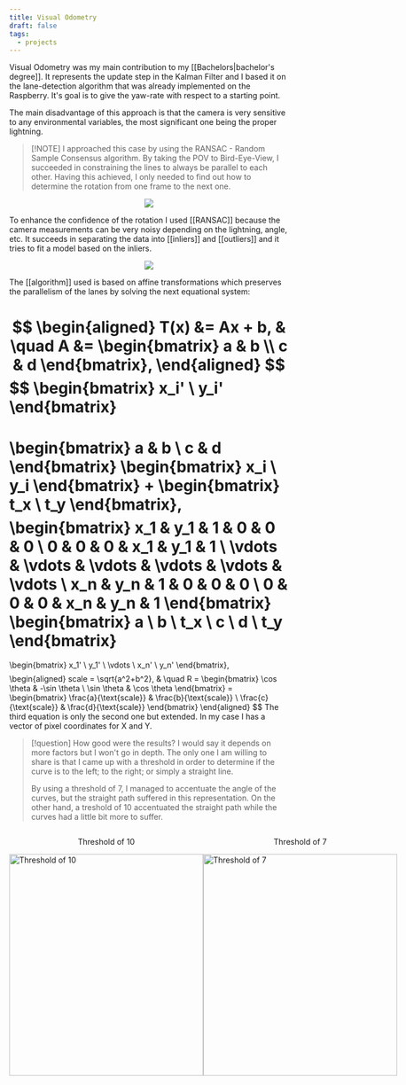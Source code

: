 ```yaml
---
title: Visual Odometry
draft: false
tags:
  - projects
---
```


Visual Odometry was my main contribution to my [[Bachelors|bachelor's degree]]. It represents the update step in the Kalman Filter and I based it on the lane-detection algorithm that was already implemented on the Raspberry. It's goal is to give the yaw-rate with respect to a starting point.

The main disadvantage of this approach is that the camera is very sensitive to any environmental variables, the most significant one being the proper lightning.

>[!NOTE] I approached this case by using the RANSAC - Random Sample Consensus algorithm.
> By taking the POV to Bird-Eye-View, I succeeded in constraining the lines to always be parallel to each other. Having this achieved, I only needed to find out how to determine the rotation from one frame to the next one. 

<div class="container" style="display: flex; justify-content: center; align-items: center;">
    <img src="../static/bachelors/bev_err.png" style="max-width: 100%; height: auto;">
</div>

To enhance the confidence of the rotation I used [[RANSAC]] because the camera measurements can be very noisy depending on the lightning, angle, etc. It succeeds in separating the data into [[inliers]] and [[outliers]] and it tries to fit a model based on the inliers.

<div class="container" style="display: flex; justify-content: center; align-items: center;">
    <img src="../static/bachelors/ransacvslinear.png" style="max-width: 100%; height: auto;">
</div>

The [[algorithm]] used is based on affine transformations which preserves the parallelism of the lanes by solving the next equational system:

$$
\begin{aligned}
    T(x) &= Ax + b, & \quad A &= \begin{bmatrix}
        a & b \\
        c & d
    \end{bmatrix},
\end{aligned}
$$
$$
\begin{bmatrix}
x_i' \\
y_i'
\end{bmatrix}
=
\begin{bmatrix}
a & b \\
c & d
\end{bmatrix}
\begin{bmatrix}
x_i \\
y_i
\end{bmatrix}
+
\begin{bmatrix}
t_x \\
t_y
\end{bmatrix},
$$
$$
\begin{bmatrix}
x_1 & y_1 & 1 & 0 & 0 & 0 \\
0 & 0 & 0 & x_1 & y_1 & 1 \\
\vdots & \vdots & \vdots & \vdots & \vdots & \vdots \\
x_n & y_n & 1 & 0 & 0 & 0 \\
0 & 0 & 0 & x_n & y_n & 1
\end{bmatrix}
\begin{bmatrix}
a \\
b \\
t_x \\
c \\
d \\
t_y
\end{bmatrix}
=
\begin{bmatrix}
x_1' \\
y_1' \\
\vdots \\
x_n' \\
y_n'
\end{bmatrix},
$$
$$
\begin{aligned}
    scale = \sqrt{a^2+b^2}, & \quad R = \begin{bmatrix}
\cos \theta & -\sin \theta \\
\sin \theta & \cos \theta
\end{bmatrix}
= \begin{bmatrix}
\frac{a}{\text{scale}} & \frac{b}{\text{scale}} \\
\frac{c}{\text{scale}} & \frac{d}{\text{scale}}
\end{bmatrix}
\end{aligned}
$$
The third equation is only the second one but extended. In my case I has a vector of pixel coordinates for X and Y.

> [!question] How good were the results?
> I would say it depends on more factors but I won't go in depth. The only one I am willing to share is that I came up with a threshold in order to determine if the curve is to the left; to the right; or simply a straight line. 
> 
> By using a threshold of 7, I managed to accentuate the angle of the curves, but the straight path suffered in this representation. On the other hand, a treshold of 10 accentuated the straight path while the curves had a little bit more to suffer.


<div style="display: flex; justify-content: space-around;"> <div> <p style="text-align: center;">Threshold of 10</p> <img src="../static/bachelors/offline.png" alt="Threshold of 10" width="350" height="400"> </div> <div> <p style="text-align: center;">Threshold of 7</p> <img src="../static/bachelors/offline7.png" alt="Threshold of 7" width="350" height="400"> </div> </div>
